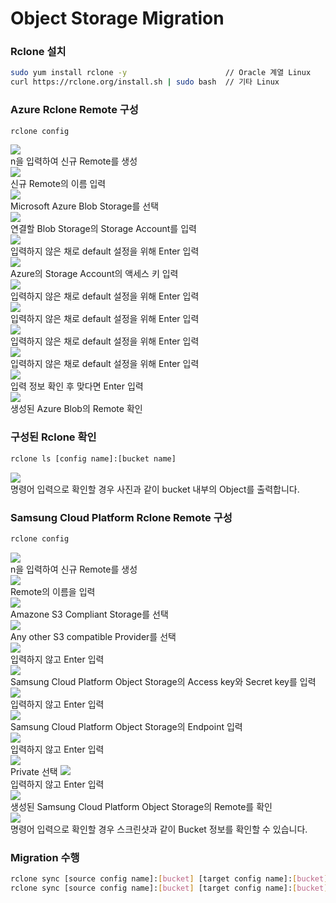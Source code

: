 <h1>Object Storage Migration</h1>

<h3>Rclone 설치</h3>

```bash
sudo yum install rclone -y                      // Oracle 계열 Linux
curl https://rclone.org/install.sh | sudo bash  // 기타 Linux
```

<h3>Azure Rclone Remote 구성</h3>

```bash
rclone config
```
<img src=https://github.com/scp-cloudacademy/ce-advanced/assets/147478897/b150088f-24d7-4311-8649-09c14a2f4c28><br>
n을 입력하여 신규 Remote를 생성<br>
<img src=https://github.com/scp-cloudacademy/ce-advanced/assets/147478897/965e2a76-4a3e-453a-8500-efdba34583ea><br>
신규 Remote의 이름 입력<br>
<img src=https://github.com/scp-cloudacademy/ce-advanced/assets/147478897/bec1d8ea-f6b3-4825-994f-cbdbb56fd2cd><br>
Microsoft Azure Blob Storage를 선택<br>
<img src=https://github.com/scp-cloudacademy/ce-advanced/assets/147478897/c9d7bc0a-af18-414d-910b-9488bec1b6ab><br>
연결할 Blob Storage의 Storage Account를 입력<br>
<img src=https://github.com/scp-cloudacademy/ce-advanced/assets/147478897/89809ea5-90f0-4754-bc1c-2e1b0751c21f><br>
입력하지 않은 채로 default 설정을 위해 Enter 입력<br>
<img src=https://github.com/scp-cloudacademy/ce-advanced/assets/147478897/c30bfef6-23ff-4cf5-8c2b-c878e2ece17d><br>
Azure의 Storage Account의 액세스 키 입력<br>
<img src=https://github.com/scp-cloudacademy/ce-advanced/assets/147478897/e21c548c-9a69-49c9-9766-0809a9f5dc14><br>
입력하지 않은 채로 default 설정을 위해 Enter 입력<br>
<img src=https://github.com/scp-cloudacademy/ce-advanced/assets/147478897/41868a2f-1a97-47a6-b04c-5c8d961ed7c9><br>
입력하지 않은 채로 default 설정을 위해 Enter 입력<br>
<img src=https://github.com/scp-cloudacademy/ce-advanced/assets/147478897/2847357a-2774-47f0-86be-68cb980dd54a><br>
입력하지 않은 채로 default 설정을 위해 Enter 입력<br>
<img src=https://github.com/scp-cloudacademy/ce-advanced/assets/147478897/31a96583-7321-4cba-a940-9c572f7248b7><br>
입력하지 않은 채로 default 설정을 위해 Enter 입력<br>
<img src=https://github.com/scp-cloudacademy/ce-advanced/assets/147478897/d10a9b6d-53d7-4d14-ac16-ff1dbb54271d><br>
입력 정보 확인 후 맞다면 Enter 입력<br>
<img src=https://github.com/scp-cloudacademy/ce-advanced/assets/147478897/af13d55c-8255-458f-b56e-91e24902d8f5><br>
생성된 Azure Blob의 Remote 확인<br>

<h3>구성된 Rclone 확인</h3>

```bash
rclone ls [config name]:[bucket name]
```
<img src=https://github.com/scp-cloudacademy/ce-advanced/assets/147478897/d9d2cbf6-2fb8-4de1-800a-5154bdb85e9b><br>
명령어 입력으로 확인할 경우 사진과 같이 bucket 내부의 Object를 출력합니다.

<h3>Samsung Cloud Platform Rclone Remote 구성</h3>

```bash
rclone config
```
<img src=https://github.com/scp-cloudacademy/ce-advanced/assets/147478897/fc9635ba-841a-4da9-9171-88aaf3d29705><br>
n을 입력하여 신규 Remote를 생성<br>
<img src=https://github.com/scp-cloudacademy/ce-advanced/assets/147478897/75f86cef-385e-4518-8977-2fac818b961c><br>
Remote의 이름을 입력<br>
<img src=https://github.com/scp-cloudacademy/ce-advanced/assets/147478897/26c427ff-6a87-487f-b108-87284f0323c2><br>
Amazone S3 Compliant Storage를 선택<br>
<img src=https://github.com/scp-cloudacademy/ce-advanced/assets/147478897/85fd890a-cc71-4da4-9be2-ab3dd76e7c19><br>
Any other S3 compatible Provider를 선택<br>
<img src=https://github.com/scp-cloudacademy/ce-advanced/assets/147478897/4af3c432-7c95-4b8c-aa71-e10f5ab7a5bf><br>
입력하지 않고 Enter 입력<br>
<img src=https://github.com/scp-cloudacademy/ce-advanced/assets/147478897/f1f2cbb0-d4e3-48b1-ac90-aa1bb3246220><br>
Samsung Cloud Platform Object Storage의 Access key와 Secret key를 입력<br>
<img src=https://github.com/scp-cloudacademy/ce-advanced/assets/147478897/4e2e1b1b-3aa6-4486-9f99-2a83571eff88><br>
입력하지 않고 Enter 입력<br>
<img src=https://github.com/scp-cloudacademy/ce-advanced/assets/147478897/c5b05847-c458-47e4-a85a-f42671e4bae6><br>
Samsung Cloud Platform Object Storage의 Endpoint 입력<br>
<img src=https://github.com/scp-cloudacademy/ce-advanced/assets/147478897/4c5ad4df-dccf-4893-afa0-b212f95d1795><br>
입력하지 않고 Enter 입력<br>
<img src=https://github.com/scp-cloudacademy/ce-advanced/assets/147478897/f792fc5d-d7f2-4934-a971-a0c4f1a55f14><br>
Private 선택
<img src=https://github.com/scp-cloudacademy/ce-advanced/assets/147478897/033f1e48-97c4-4693-8db0-a6fc62d2262e><br>
입력하지 않고 Enter 입력<br>
<img src=https://github.com/scp-cloudacademy/ce-advanced/assets/147478897/896cb876-07d7-45d2-875f-2e491c97d4b0><br>
생성된 Samsung Cloud Platform Object Storage의 Remote를 확인<br>
<img src=https://github.com/scp-cloudacademy/ce-advanced/assets/147478897/c109a14e-20d2-49c9-9a18-2afc9cbdbe2a><br>
명령어 입력으로 확인할 경우 스크린샷과 같이 Bucket 정보를 확인할 수 있습니다.

<h3>Migration 수행</h3>

```bash
rclone sync [source config name]:[bucket] [target config name]:[bucket] --dry-run --progress
rclone sync [source config name]:[bucket] [target config name]:[bucket] --progress
```
